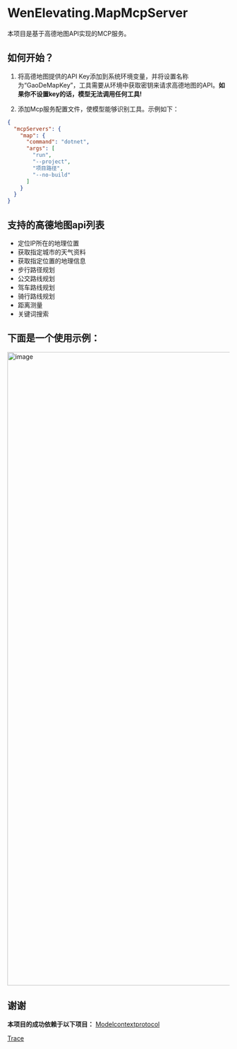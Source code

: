 # WenElevating.MapMcpServer
本项目是基于高德地图API实现的MCP服务。

## 如何开始？
1. 将高德地图提供的API Key添加到系统环境变量，并将设置名称为“GaoDeMapKey”，工具需要从环境中获取密钥来请求高德地图的API。**如果你不设置key的话，模型无法调用任何工具!**

3. 添加Mcp服务配置文件，使模型能够识别工具。示例如下：
``` json
{
  "mcpServers": {
    "map": {
      "command": "dotnet",
      "args": [
        "run",
        "--project",
        "项目路径",
        "--no-build"
      ]
    }
  }
}
```

## 支持的高德地图api列表
- 定位IP所在的地理位置
- 获取指定城市的天气资料
- 获取指定位置的地理信息
- 步行路径规划
- 公交路线规划
- 驾车路线规划
- 骑行路线规划
- 距离测量
- 关键词搜索

## 下面是一个使用示例：
<img width="715" height="1435" alt="image" src="https://github.com/user-attachments/assets/0b02b56d-0713-41ec-985f-51fb9a6b24b5" />


## 谢谢
**本项目的成功依赖于以下项目：**
[Modelcontextprotocol](https://github.com/modelcontextprotocol)

[Trace](https://www.trae.ai/)

